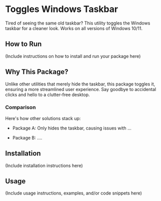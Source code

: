 # Toggles Windows Taskbar

Tired of seeing the same old taskbar? This utility toggles the Windows taskbar for a cleaner look. Works on all versions of Windows 10/11.

## How to Run

(Include instructions on how to install and run your package here)

## Why This Package?

Unlike other utilities that merely hide the taskbar, this package toggles it, ensuring a more streamlined user experience. Say goodbye to accidental clicks and hello to a clutter-free desktop.

### Comparison

Here's how other solutions stack up:

- Package A: Only hides the taskbar, causing issues with ...

- Package B: ....


## Installation

(Include installation instructions here)

## Usage

(Include usage instructions, examples, and/or code snippets here)
